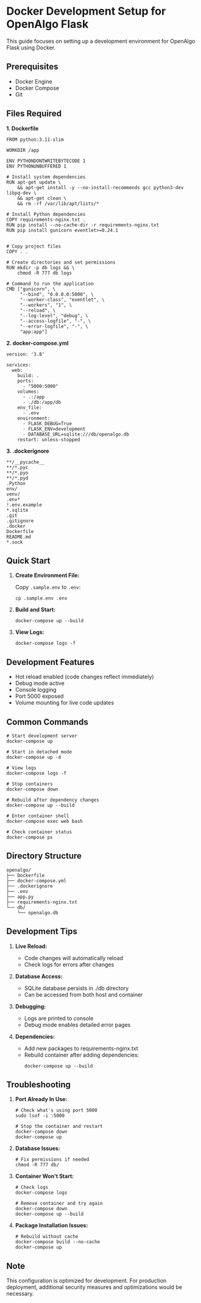 # Docker Development Setup for OpenAlgo Flask
This guide focuses on setting up a development environment for OpenAlgo Flask using Docker.

## Prerequisites
* Docker Engine 
* Docker Compose
* Git

## Files Required
**1. Dockerfile**
```
FROM python:3.11-slim

WORKDIR /app

ENV PYTHONDONTWRITEBYTECODE 1
ENV PYTHONUNBUFFERED 1

# Install system dependencies
RUN apt-get update \
    && apt-get install -y --no-install-recommends gcc python3-dev libpq-dev \
    && apt-get clean \
    && rm -rf /var/lib/apt/lists/*

# Install Python dependencies
COPY requirements-nginx.txt .
RUN pip install --no-cache-dir -r requirements-nginx.txt
RUN pip install gunicorn eventlet>=0.24.1


# Copy project files
COPY . .

# Create directories and set permissions
RUN mkdir -p db logs && \
    chmod -R 777 db logs

# Command to run the application
CMD ["gunicorn", \
     "--bind", "0.0.0.0:5000", \
     "--worker-class", "eventlet", \
     "--workers", "1", \
     "--reload", \
     "--log-level", "debug", \
     "--access-logfile", "-", \
     "--error-logfile", "-", \
     "app:app"]
```

**2. docker-compose.yml**
```
version: '3.8'

services:
  web:
    build: .
    ports:
      - "5000:5000"
    volumes:
      - .:/app
      - ./db:/app/db
    env_file:
      - .env
    environment:
      - FLASK_DEBUG=True
      - FLASK_ENV=development
      - DATABASE_URL=sqlite:///db/openalgo.db
    restart: unless-stopped
```

**3. .dockerignore**
```
**/__pycache__
**/*.pyc
**/*.pyo
**/*.pyd
.Python
env/
venv/
.env*
!.env.example
*.sqlite
.git
.gitignore
.docker
Dockerfile
README.md
*.sock
```

## Quick Start
1. **Create Environment File:**
   
    Copy `.sample.env` to `.env`:
    ```
    cp .sample.env .env
    ```

2. **Build and Start:**
    ```
    docker-compose up --build
    ```

3. **View Logs:**
    ```
    docker-compose logs -f
    ```

## Development Features
* Hot reload enabled (code changes reflect immediately)
* Debug mode active
* Console logging
* Port 5000 exposed
* Volume mounting for live code updates

## Common Commands
```
# Start development server
docker-compose up

# Start in detached mode
docker-compose up -d

# View logs
docker-compose logs -f

# Stop containers
docker-compose down

# Rebuild after dependency changes
docker-compose up --build

# Enter container shell
docker-compose exec web bash

# Check container status
docker-compose ps
```

## Directory Structure
```
openalgo/
├── Dockerfile
├── docker-compose.yml
├── .dockerignore
├── .env
├── app.py
├── requirements-nginx.txt
└── db/
    └── openalgo.db
```

## Development Tips
1. **Live Reload:**
   * Code changes will automatically reload
   * Check logs for errors after changes

2. **Database Access:**
   * SQLite database persists in ./db directory
   * Can be accessed from both host and container
  
3. **Debugging:**
   * Logs are printed to console
   * Debug mode enables detailed error pages

4. **Dependencies:**
   * Add new packages to requirements-nginx.txt
   * Rebuild container after adding dependencies:
      ```
      docker-compose up --build
      ```

## Troubleshooting
1. **Port Already In Use:**
     ```
     # Check what's using port 5000
     sudo lsof -i :5000
     
     # Stop the container and restart
     docker-compose down
     docker-compose up
     ```

2. **Database Issues:**
    ```
    # Fix permissions if needed
    chmod -R 777 db/
    ```

3. **Container Won't Start:**
    ```
    # Check logs
    docker-compose logs
    
    # Remove container and try again
    docker-compose down
    docker-compose up --build
    ```

4. **Package Installation Issues:**
    ```
    # Rebuild without cache
    docker-compose build --no-cache
    docker-compose up
    ```

## Note
This configuration is optimized for development. For production deployment, additional security measures and optimizations would be necessary.

